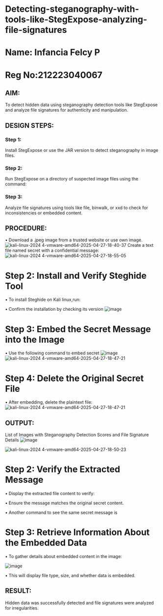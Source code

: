 # Detecting-steganography-with-tools-like-StegExpose-analyzing-file-signatures
# Name: Infancia Felcy P
# Reg No:212223040067
## AIM:
To detect hidden data using steganography detection tools like StegExpose and analyze file signatures for authenticity and manipulation.

## DESIGN STEPS:
### Step 1:
Install StegExpose or use the JAR version to detect steganography in image files.

### Step 2:
Run StegExpose on a directory of suspected image files using the command:

### Step 3:
Analyze file signatures using tools like file, binwalk, or xxd to check for inconsistencies or embedded content.

## PROCEDURE:
• Download a .jpeg image from a trusted website or use own image.
![kali-linux-2024 4-vmware-amd64-2025-04-27-18-40-37](https://github.com/user-attachments/assets/8b00c28b-83a4-4224-b603-9e2b9a77f910)
Create a text file named secret with a confidential message:
 ![kali-linux-2024 4-vmware-amd64-2025-04-27-18-55-05](https://github.com/user-attachments/assets/4301d7e9-ecc4-487e-a389-41dbc2398fa0)

# Step 2: Install and Verify Steghide Tool
• To install Steghide on Kali linux,run:

• Confirm the installation by checking its version
![image](https://github.com/user-attachments/assets/31608271-d812-4679-9225-81462b14d18c)

# Step 3: Embed the Secret Message into the Image
• Use the following command to embed secret
![image](https://github.com/user-attachments/assets/d4195488-0b20-4b44-abdf-b623e95fa18e)
![kali-linux-2024 4-vmware-amd64-2025-04-27-18-47-21](https://github.com/user-attachments/assets/b27f0a1b-4983-4fe1-9919-b49735c2e285)


# Step 4: Delete the Original Secret File
• After embedding, delete the plaintext file:
![kali-linux-2024 4-vmware-amd64-2025-04-27-18-47-21](https://github.com/user-attachments/assets/b27f0a1b-4983-4fe1-9919-b49735c2e285)

## OUTPUT:
List of Images with Steganography Detection Scores and File Signature Details
![image](https://github.com/user-attachments/assets/3e83c0bd-c3de-4c53-b29b-31fd5c11abc3)


![kali-linux-2024 4-vmware-amd64-2025-04-27-18-50-23](https://github.com/user-attachments/assets/237da533-1f10-496c-b8b6-09655e61d69b)

# Step 2: Verify the Extracted Message
• Display the extracted file content to verify:

• Ensure the message matches the original secret content.

• Another command to see the same secret message is

# Step 3: Retrieve Information About the Embedded Data

• To gather details about embedded content in the image:

![image](https://github.com/user-attachments/assets/513a544a-b130-4c81-875d-7b007c39d5de)

• This will display file type, size, and whether data is embedded.
## RESULT:
Hidden data was successfully detected and file signatures were analyzed for irregularities.
